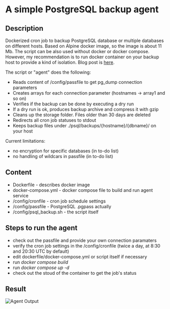 # A simple PostgreSQL backup agent
## Description

Dockerized cron job to backup PostgreSQL database or multiple databases on different hosts. Based on Alpine docker image, so the image is about 11 Mb. The script can be also used without docker or docker compose. However, my recommendation is to run docker container on your backup host to provide a kind of isolation. Blog post is [here](https://rlevchenko.com/2022/11/05/simple-postgresql-backup-agent/).

The script or "agent" does the following:

- Reads content of /config/passfile to get pg_dump connection parameters
- Creates arrays for each connection parameter (hostnames -> array1 and so on)
- Verifies if the backup can be done by executing a dry run
- If a dry run is ok, produces backup archive and compress it with gzip
- Cleans up the storage folder. Files older than 30 days are deleted
- Redirects all cron job statuses to stdout
- Keeps backup files under ./psql/backups/{hostname}/{dbname}/ on your host

Current limitations: 

- no encryption for specific databases (in to-do list)
- no handling of wildcars in passfile (in to-do list)

## Content

- Dockerfile - describes docker image
- docker-compose.yml - docker compose file to build and run agent service
- /config/cronfile - cron job schedule settings
- /config/passfile - PostgreSQL .pgpass actually
- /config/psql_backup.sh - the script itself

## Steps to run the agent

- check out the passfile and provide your own connection paramaters 
- verify the cron job settings in the /config/cronfile (twice a day, at 8:30 and 20:30 UTC by default)
- edit dockerfile/docker-compose.yml or script itself if necessary 
- run *docker compose build* 
- run *docker compose up -d*
- check out the stoud of the container to get the job's status

## Result

![Agent Output](https://rlevchenko.files.wordpress.com/2022/11/image_2022-11-05_125314308.png)
